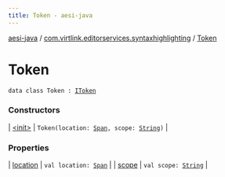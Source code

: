 ```yaml
---
title: Token - aesi-java
---
```


[aesi-java](../../index.html) / [com.virtlink.editorservices.syntaxhighlighting](../index.html) / [Token](.)

# Token

`data class Token : `[`IToken`](../-i-token/index.html)

### Constructors

| [&lt;init&gt;](-init-.html) | `Token(location: `[`Span`](../../com.virtlink.editorservices/-span/index.html)`, scope: `[`String`](https://kotlinlang.org/api/latest/jvm/stdlib/kotlin/-string/index.html)`)` |

### Properties

| [location](location.html) | `val location: `[`Span`](../../com.virtlink.editorservices/-span/index.html) |
| [scope](scope.html) | `val scope: `[`String`](https://kotlinlang.org/api/latest/jvm/stdlib/kotlin/-string/index.html) |

